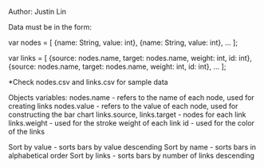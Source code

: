 Author: Justin Lin


Data must be in the form:

var nodes = [
  {name: String, value: int},
  {name: String, value: int},
  ...
];

var links = [
  {source: nodes.name, target: nodes.name, weight: int, id: int},
  {source: nodes.name, target: nodes.name, weight: int, id: int},
  ...
];

*Check nodes.csv and links.csv for sample data


Objects variables:
nodes.name - refers to the name of each node, used for creating links
nodes.value - refers to the value of each node, used for constructing the bar chart
links.source, links.target - nodes for each link
links.weight - used for the stroke weight of each link
id - used for the color of the links

Sort by value - sorts bars by value descending
Sort by name - sorts bars in alphabetical order
Sort by links - sorts bars by number of links descending
